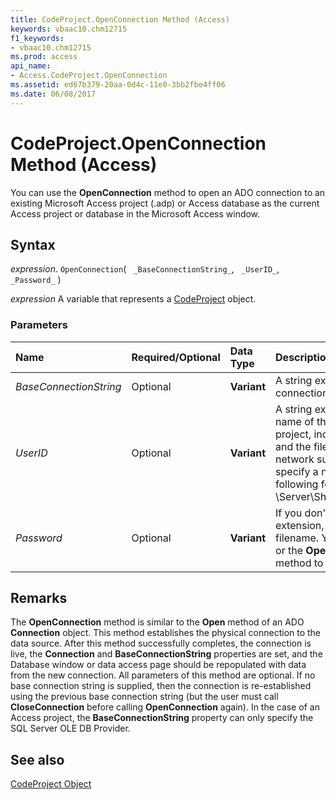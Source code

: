 ```yaml
---
title: CodeProject.OpenConnection Method (Access)
keywords: vbaac10.chm12715
f1_keywords:
- vbaac10.chm12715
ms.prod: access
api_name:
- Access.CodeProject.OpenConnection
ms.assetid: ed67b379-20aa-0d4c-11e0-3bb2fbe4ff06
ms.date: 06/08/2017
---
```



# CodeProject.OpenConnection Method (Access)

You can use the  **OpenConnection** method to open an ADO connection to an existing Microsoft Access project (.adp) or Access database as the current Access project or database in the Microsoft Access window.


## Syntax

 _expression_. `OpenConnection`( ` _BaseConnectionString_`, ` _UserID_`, ` _Password_` )

 _expression_ A variable that represents a [CodeProject](./Access.CodeProject.md) object.


### Parameters



|**Name**|**Required/Optional**|**Data Type**|**Description**|
|:-----|:-----|:-----|:-----|
| _BaseConnectionString_|Optional|**Variant**|A string expression that is the base connection string of the database.|
| _UserID_|Optional|**Variant**|A string expression that is the name of the existing Access project, including the path name and the file name extension. If your network supports it, you can also specify a network path in the following form: \\Server\Share\Folder\Filename.adp|
| _Password_|Optional|**Variant**|If you don't supply the filename extension, .adp is appended to the filename. You can use this method or the  **OpenCurrentDatabase** method to open .adp files.|

## Remarks

The  **OpenConnection** method is similar to the **Open** method of an ADO **Connection** object. This method establishes the physical connection to the data source. After this method successfully completes, the connection is live, the **Connection** and **BaseConnectionString** properties are set, and the Database window or data access page should be repopulated with data from the new connection. All parameters of this method are optional. If no base connection string is supplied, then the connection is re-established using the previous base connection string (but the user must call **CloseConnection** before calling **OpenConnection** again). In the case of an Access project, the **BaseConnectionString** property can only specify the SQL Server OLE DB Provider.


## See also


[CodeProject Object](Access.CodeProject.md)

